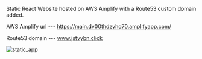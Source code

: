 Static React Website hosted on AWS Amplify with a Route53 custom domain added.

AWS Amplify url --- https://main.dv00thdzvhq70.amplifyapp.com/

Route53 domain --- www.jstvybn.click



![static_app](https://user-images.githubusercontent.com/77145654/217684496-6a5a2c82-db66-4978-8ddc-32bcb1d446af.png)
